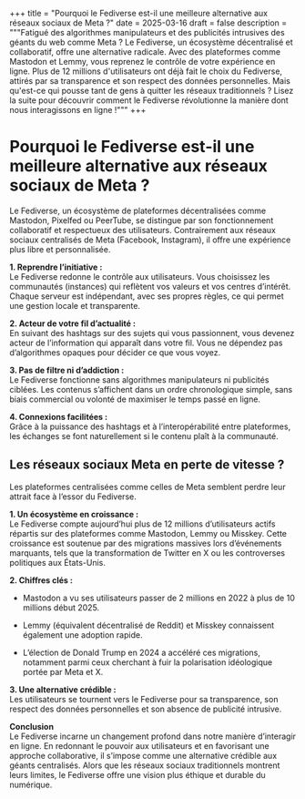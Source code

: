 +++
title = "Pourquoi le Fediverse est-il une meilleure alternative aux réseaux sociaux de Meta ?"
date = 2025-03-16
draft = false 
description = """Fatigué des algorithmes manipulateurs et des publicités intrusives des géants du web comme Meta ? Le Fediverse, un écosystème décentralisé et collaboratif, offre une alternative radicale. Avec des plateformes comme Mastodon et Lemmy, vous reprenez le contrôle de votre expérience en ligne. Plus de 12 millions d'utilisateurs ont déjà fait le choix du Fediverse, attirés par sa transparence et son respect des données personnelles. Mais qu'est-ce qui pousse tant de gens à quitter les réseaux traditionnels ? Lisez la suite pour découvrir comment le Fediverse révolutionne la manière dont nous interagissons en ligne !"""
+++
# **Pourquoi le Fediverse est-il une meilleure alternative aux réseaux sociaux de Meta ?**

Le Fediverse, un écosystème de plateformes décentralisées comme Mastodon, Pixelfed ou PeerTube, se distingue par son fonctionnement collaboratif et respectueux des utilisateurs. Contrairement aux réseaux sociaux centralisés de Meta (Facebook, Instagram), il offre une expérience plus libre et personnalisée.

**1\. Reprendre l’initiative :**  
Le Fediverse redonne le contrôle aux utilisateurs. Vous choisissez les communautés (instances) qui reflètent vos valeurs et vos centres d’intérêt. Chaque serveur est indépendant, avec ses propres règles, ce qui permet une gestion locale et transparente.

**2\. Acteur de votre fil d’actualité :**  
En suivant des hashtags sur des sujets qui vous passionnent, vous devenez acteur de l’information qui apparaît dans votre fil. Vous ne dépendez pas d’algorithmes opaques pour décider ce que vous voyez.

**3\. Pas de filtre ni d’addiction :**  
Le Fediverse fonctionne sans algorithmes manipulateurs ni publicités ciblées. Les contenus s’affichent dans un ordre chronologique simple, sans biais commercial ou volonté de maximiser le temps passé en ligne.

**4\. Connexions facilitées :**  
Grâce à la puissance des hashtags et à l’interopérabilité entre plateformes, les échanges se font naturellement si le contenu plaît à la communauté.

## **Les réseaux sociaux Meta en perte de vitesse ?**

Les plateformes centralisées comme celles de Meta semblent perdre leur attrait face à l’essor du Fediverse.

**1\. Un écosystème en croissance :**  
Le Fediverse compte aujourd’hui plus de 12 millions d’utilisateurs actifs répartis sur des plateformes comme Mastodon, Lemmy ou Misskey. Cette croissance est soutenue par des migrations massives lors d’événements marquants, tels que la transformation de Twitter en X ou les controverses politiques aux États-Unis.

**2\. Chiffres clés :**

*   Mastodon a vu ses utilisateurs passer de 2 millions en 2022 à plus de 10 millions début 2025.  
    
*   Lemmy (équivalent décentralisé de Reddit) et Misskey connaissent également une adoption rapide.  
    
*   L’élection de Donald Trump en 2024 a accéléré ces migrations, notamment parmi ceux cherchant à fuir la polarisation idéologique portée par Meta et X.

**3\. Une alternative crédible :**  
Les utilisateurs se tournent vers le Fediverse pour sa transparence, son respect des données personnelles et son absence de publicité intrusive.

**Conclusion**  
Le Fediverse incarne un changement profond dans notre manière d’interagir en ligne. En redonnant le pouvoir aux utilisateurs et en favorisant une approche collaborative, il s’impose comme une alternative crédible aux géants centralisés. Alors que les réseaux sociaux traditionnels montrent leurs limites, le Fediverse offre une vision plus éthique et durable du numérique.